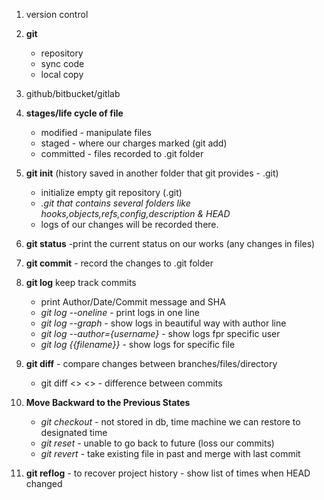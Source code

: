 1. version control
2. **git**
    - repository
    - sync code
    - local copy
3. github/bitbucket/gitlab
4. **stages/life cycle of file**
    - modified - manipulate files
    - staged - where our charges marked (git add)
    - committed - files recorded to .git folder
5. **git init** (history saved in another folder that git provides - .git)
    - initialize empty git repository (.git)
    - <i> .git that contains several folders like hooks,objects,refs,config,description & HEAD </i>
    - logs of our changes will be recorded there.

6. **git status** -print the current status on our works (any changes in files)
7. **git commit** - record the changes to .git folder
8. **git log** keep track commits
    - print Author/Date/Commit message and SHA
    - <i>git log --oneline</i> - print logs in one line
    - <i>git log --graph</i> - show logs in beautiful way with author line
    - <i> git log --author={username}</i> - show logs fpr specific user
    - <i> git log {{filename}} </i> - show logs for specific file

9. **git diff** - compare changes between branches/files/directory
    - git diff <<SHA before>> <<SHA AFTER>> - difference between commits

10. **Move Backward to the Previous States**
    - <i>git checkout</i> - not stored in db, time machine we can restore to designated time
    - <i>git reset </i> - unable to go back to future (loss our commits)
    - <i>git revert </i> - take existing file in past and merge with last commit

11. **git reflog** - to recover project history - show list of times when HEAD changed 
